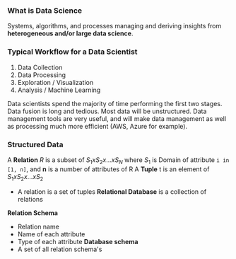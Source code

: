 ### What is Data Science
Systems, algorithms, and processes managing and deriving insights from **heterogeneous and/or large data science**. 

### Typical Workflow for a Data Scientist
1) Data Collection
2) Data Processing
3) Exploration / Visualization
4) Analysis / Machine Learning

Data scientists spend the majority of time performing the first two stages. Data fusion is long and tedious. Most data will be unstructured. Data management tools are very useful, and will make data management as well as processing much more efficient (AWS, Azure for example). 

### Structured Data
A **Relation** <i>R</i> is a subset of $S_1 x S_2 x ... x S_N$  where $S_1$ is Domain of attribute `i in [1, n]`, and **n** is a number of attributes of R
A **Tuple** t is an element of $S_1xS_2x...xS_2$ 
- A relation is a set of tuples
**Relational Database** is a collection of relations

**Relation Schema** 
- Relation name
- Name of each attribute
- Type of each attribute
**Database schema**
- A set of all relation schema's


